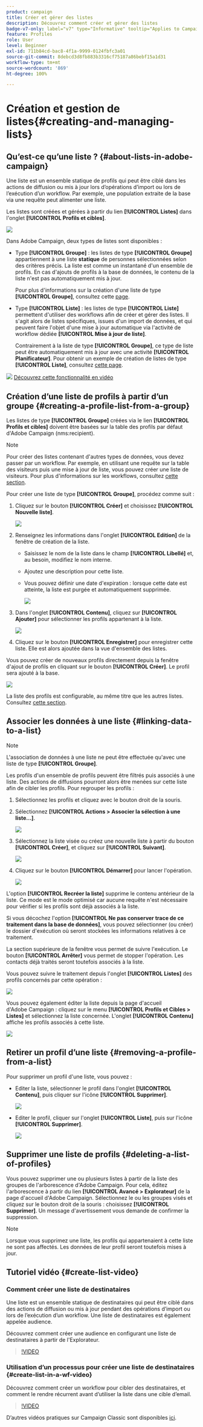 ```yaml
---
product: campaign
title: Créer et gérer des listes
description: Découvrez comment créer et gérer des listes
badge-v7-only: label="v7" type="Informative" tooltip="Applies to Campaign Classic v7 only"
feature: Profiles
role: User
level: Beginner
exl-id: 711b84cd-bac8-4f1a-9999-0124fbfc3a01
source-git-commit: 8debcd3d8fb883b3316cf75187a86bebf15a1d31
workflow-type: tm+mt
source-wordcount: '869'
ht-degree: 100%

---
```


# Création et gestion de listes{#creating-and-managing-lists}



## Qu’est-ce qu’une liste ?  {#about-lists-in-adobe-campaign}

Une liste est un ensemble statique de profils qui peut être ciblé dans les actions de diffusion ou mis à jour lors d’opérations d’import ou lors de l’exécution d’un workflow. Par exemple, une population extraite de la base via une requête peut alimenter une liste.

Les listes sont créées et gérées à partir du lien **[!UICONTROL Listes]** dans l&#39;onglet **[!UICONTROL Profils et cibles]**.

![](assets/s_ncs_user_interface_group_link.png)

Dans Adobe Campaign, deux types de listes sont disponibles :

* Type **[!UICONTROL Groupe]** : les listes de type **[!UICONTROL Groupe]** appartiennent à une liste **statique** de personnes sélectionnées selon des critères précis. La liste est comme un instantané d&#39;un ensemble de profils. En cas d&#39;ajouts de profils à la base de données, le contenu de la liste n&#39;est pas automatiquement mis à jour.

   Pour plus d&#39;informations sur la création d&#39;une liste de type **[!UICONTROL Groupe]**, consultez cette [page](#creating-a-profile-list-from-a-group).

* Type **[!UICONTROL Liste]** : les listes de type **[!UICONTROL Liste]** permettent d&#39;utiliser des workflows afin de créer et gérer des listes. Il s&#39;agit alors de listes spécifiques, issues d&#39;un import de données, et qui peuvent faire l&#39;objet d&#39;une mise à jour automatique via l&#39;activité de workflow dédiée **[!UICONTROL Mise à jour de liste]**.

   Contrairement à la liste de type **[!UICONTROL Groupe]**, ce type de liste peut être automatiquement mis à jour avec une activité **[!UICONTROL Planificateur]**. Pour obtenir un exemple de création de listes de type **[!UICONTROL Liste]**, consultez [cette page](../../workflow/using/list-update.md).

![](assets/do-not-localize/how-to-video.png) [Découvrez cette fonctionnalité en vidéo](#create-list-video)

## Création d’une liste de profils à partir d’un groupe {#creating-a-profile-list-from-a-group}

Les listes de type **[!UICONTROL Groupe]** créées via le lien **[!UICONTROL Profils et cibles]** doivent être basées sur la table des profils par défaut d&#39;Adobe Campaign (nms:recipient).

>[!NOTE]
>
>Pour créer des listes contenant d&#39;autres types de données, vous devez passer par un workflow. Par exemple, en utilisant une requête sur la table des visiteurs puis une mise à jour de liste, vous pouvez créer une liste de visiteurs. Pour plus d&#39;informations sur les workflows, consultez [cette section](../../workflow/using/about-workflows.md).

Pour créer une liste de type **[!UICONTROL Groupe]**, procédez comme suit :

1. Cliquez sur le bouton **[!UICONTROL Créer]** et choisissez **[!UICONTROL Nouvelle liste]**.

   ![](assets/s_ncs_user_new_group.png)

1. Renseignez les informations dans l&#39;onglet **[!UICONTROL Edition]** de la fenêtre de création de la liste.

   * Saisissez le nom de la liste dans le champ **[!UICONTROL Libellé]** et, au besoin, modifiez le nom interne.
   * Ajoutez une description pour cette liste.
   * Vous pouvez définir une date d&#39;expiration : lorsque cette date est atteinte, la liste est purgée et automatiquement supprimée.

      ![](assets/list_expiration_date.png)

1. Dans l&#39;onglet **[!UICONTROL Contenu]**, cliquez sur **[!UICONTROL Ajouter]** pour sélectionner les profils appartenant à la liste.

   ![](assets/s_ncs_user_add_group.png)

1. Cliquez sur le bouton **[!UICONTROL Enregistrer]** pour enregistrer cette liste. Elle est alors ajoutée dans la vue d&#39;ensemble des listes.

Vous pouvez créer de nouveaux profils directement depuis la fenêtre d&#39;ajout de profils en cliquant sur le bouton **[!UICONTROL Créer]**. Le profil sera ajouté à la base.

![](assets/s_ncs_user_new_recipient_from_group.png)

La liste des profils est configurable, au même titre que les autres listes. Consultez [cette section](../../platform/using/adobe-campaign-workspace.md#configuring-lists).

## Associer les données à une liste {#linking-data-to-a-list}

>[!NOTE]
>
>L&#39;association de données à une liste ne peut être effectuée qu&#39;avec une liste de type **[!UICONTROL Groupe]**.

Les profils d&#39;un ensemble de profils peuvent être filtrés puis associés à une liste. Des actions de diffusions pourront alors être menées sur cette liste afin de cibler les profils. Pour regrouper les profils :

1. Sélectionnez les profils et cliquez avec le bouton droit de la souris.
1. Sélectionnez **[!UICONTROL Actions > Associer la sélection à une liste...]**.

   ![](assets/s_ncs_user_add_selection_to_group.png)

1. Sélectionnez la liste visée ou créez une nouvelle liste à partir du bouton **[!UICONTROL Créer]**, et cliquez sur **[!UICONTROL Suivant]**.

   ![](assets/s_ncs_user_add_selection_to_group_2.png)

1. Cliquez sur le bouton **[!UICONTROL Démarrer]** pour lancer l&#39;opération.

   ![](assets/s_ncs_user_add_selection_to_group_3.png)

L&#39;option **[!UICONTROL Recréer la liste]** supprime le contenu antérieur de la liste. Ce mode est le mode optimisé car aucune requête n&#39;est nécessaire pour vérifier si les profils sont déjà associés à la liste.

Si vous décochez l&#39;option **[!UICONTROL Ne pas conserver trace de ce traitement dans la base de données]**, vous pouvez sélectionner (ou créer) le dossier d&#39;exécution où seront stockées les informations relatives à ce traitement.

La section supérieure de la fenêtre vous permet de suivre l&#39;exécution. Le bouton **[!UICONTROL Arrêter]** vous permet de stopper l&#39;opération. Les contacts déjà traités seront toutefois associés à la liste.

Vous pouvez suivre le traitement depuis l&#39;onglet **[!UICONTROL Listes]** des profils concernés par cette opération :

![](assets/s_ncs_user_add_selection_to_group_4.png)

Vous pouvez également éditer la liste depuis la page d&#39;accueil d&#39;Adobe Campaign : cliquez sur le menu **[!UICONTROL Profils et Cibles > Listes]** et sélectionnez la liste concernée. L&#39;onglet **[!UICONTROL Contenu]** affiche les profils associés à cette liste.

![](assets/s_ncs_user_add_selection_to_group_5.png)

## Retirer un profil d’une liste {#removing-a-profile-from-a-list}

Pour supprimer un profil d&#39;une liste, vous pouvez :

* Editer la liste, sélectionner le profil dans l&#39;onglet **[!UICONTROL Contenu]**, puis cliquer sur l&#39;icône **[!UICONTROL Supprimer]**.

   ![](assets/list_remove_a_recipient.png)

* Editer le profil, cliquer sur l&#39;onglet **[!UICONTROL Liste]**, puis sur l&#39;icône **[!UICONTROL Supprimer]**.

   ![](assets/recipient_remove_a_list.png)

## Supprimer une liste de profils {#deleting-a-list-of-profiles}

Vous pouvez supprimer une ou plusieurs listes à partir de la liste des groupes de l&#39;arborescence d&#39;Adobe Campaign. Pour cela, éditez l&#39;arborescence à partir du lien **[!UICONTROL Avancé > Explorateur]** de la page d&#39;accueil d&#39;Adobe Campaign. Sélectionnez le ou les groupes visés et cliquez sur le bouton droit de la souris : choisissez **[!UICONTROL Supprimer]**. Un message d&#39;avertissement vous demande de confirmer la suppression.

>[!NOTE]
>
>Lorsque vous supprimez une liste, les profils qui appartenaient à cette liste ne sont pas affectés. Les données de leur profil seront toutefois mises à jour.

## Tutoriel vidéo {#create-list-video}

### Comment créer une liste de destinataires

Une liste est un ensemble statique de destinataires qui peut être ciblé dans des actions de diffusion ou mis à jour pendant des opérations d’import ou lors de l’exécution d’un workflow. Une liste de destinataires est également appelée audience.

Découvrez comment créer une audience en configurant une liste de destinataires à partir de l&#39;Explorateur.

>[!VIDEO](https://video.tv.adobe.com/v/25602/quality=12)

### Utilisation d’un processus pour créer une liste de destinataires {#create-list-in-a-wf-video}

Découvrez comment créer un workflow pour cibler des destinataires, et comment le rendre récurrent avant d’utiliser la liste dans une cible d’email.

>[!VIDEO](https://video.tv.adobe.com/v/25603?quality=12)

D’autres vidéos pratiques sur Campaign Classic sont disponibles [ici](https://experienceleague.adobe.com/docs/campaign-classic-learn/tutorials/overview.html?lang=fr).
